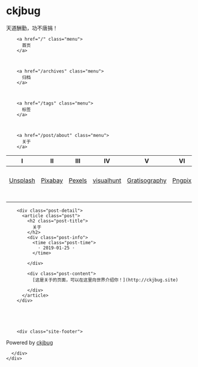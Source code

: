 <html>
  <head>
    <meta charset="utf-8" />
<meta name="description" content="" />
<meta name="viewport" content="width=device-width, initial-scale=1" />
<title>关于 | ckjbug</title>
<link rel="shortcut icon" href="https://ckjbug.site/favicon.ico?v=1555410115786">
<link rel="stylesheet" href="https://use.fontawesome.com/releases/v5.7.2/css/all.css" integrity="sha384-fnmOCqbTlWIlj8LyTjo7mOUStjsKC4pOpQbqyi7RrhN7udi9RwhKkMHpvLbHG9Sr" crossorigin="anonymous">
<link rel="stylesheet" href="https://ckjbug.site/styles/main.css">

<script src="https://cdn.bootcss.com/highlight.js/9.12.0/highlight.min.js"></script>
<script src="https://cdn.bootcss.com/moment.js/2.23.0/moment.min.js"></script>


  </head>
  <body>
    <div class="main">
      <div class="main-content">
        <div class="site-header">
  <a href="https://ckjbug.site">
  <img class="avatar" src="https://ckjbug.site/images/avatar.png?v=1555410115786" alt="">
  </a>
  <h1 class="site-title">
    ckjbug
  </h1>
  <p class="site-description">
    天道酬勤，功不唐捐！
  </p>
  <div class="menu-container">
    
      
        <a href="/" class="menu">
          首页
        </a>
      
    
      
        <a href="/archives" class="menu">
          归档
        </a>
      
    
      
        <a href="/tags" class="menu">
          标签
        </a>
      
    
      
        <a href="/post/about" class="menu">
          关于
        </a>


|          Ⅰ           |       Ⅱ       |            Ⅲ            |              Ⅳ               |         Ⅴ          |      Ⅵ       |         Ⅶ          |         Ⅷ          |             Ⅸ              |       Ⅹ        |
| :------------------: | :-----------: | :---------------------: | :--------------------------: | :----------------: | :----------: | :----------------: | :----------------: | :------------------------: | :------------: |
| [Unsplash](https://unsplash.com/) | [Pixabay](https://pixabay.com/zh/) | [Pexels](https://www.pexels.com/) | [visualhunt](https://visualhunt.com/) | [Gratisography](https://gratisography.com/) | [Pngpix](http://www.pngpix.com/) | [别样网](https://www.ssyer.com/) | [StreetWill](http://streetwill.co/) | [IM FREE](http://imcreator.com/free) | [Magdeleine](https://magdeleine.co/browse/) |
| []() | []() | []() | []() | []() | []() | []() | []() | []() | []() |
| []() | []() | []() | []() | []() | []() | []() | []() | []() | []() |
| []() | []() | []() | []() | []() | []() | []() | []() | []() | []() |    
    
  </div>
  <div class="social-container">
    
      
    
      
    

    
      
    
      
    
  </div>
</div>

      
        <div class="post-detail">
          <article class="post">
            <h2 class="post-title">
              关于
            </h2>
            <div class="post-info">
              <time class="post-time">
                · 2019-01-25 ·
              </time>
              
            </div>
            
            <div class="post-content">
              [这是关于的页面，可以在这里向世界介绍你！](http://ckjbug.site)

            </div>
          </article>
        </div>
    
        

        
    
        <div class="site-footer">
  Powered by <a href="https://github.com/ckjbug" target="_blank">ckjbug</a>
</div>

<script>
  hljs.initHighlightingOnLoad()
</script>

      </div>
    </div>
  </body>
</html>
